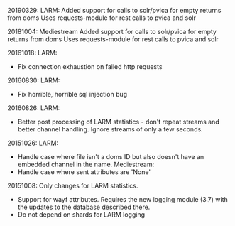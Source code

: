 20190329:
LARM:
Added support for calls to solr/pvica for empty returns from doms
Uses requests-module for rest calls to pvica and solr

20181004:
Mediestream
Added support for calls to solr/pvica for empty returns from doms
Uses requests-module for rest calls to pvica and solr

20161018:
LARM:

* Fix connection exhaustion on failed http requests

20160830:
LARM:

* Fix horrible, horrible sql injection bug

20160826:
LARM:

* Better post processing of LARM statistics - don't repeat streams and better channel handling. Ignore streams of only a few seconds.

20151026:
LARM:

* Handle case where file isn't a doms ID but also doesn't have an embedded channel in the name.
Mediestream:
* Handle case where sent attributes are 'None'

20151008:
Only changes for LARM statistics.

* Support for wayf attributes. Requires the new logging module (3.7) with the updates to the database described there.
* Do not depend on shards for LARM logging
